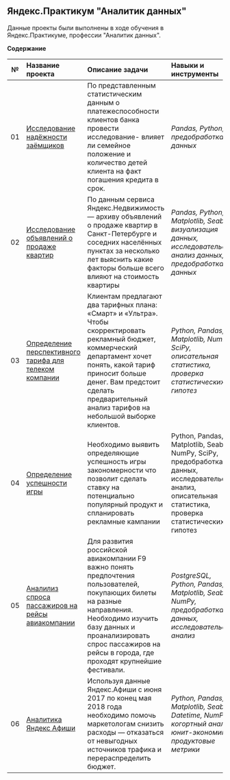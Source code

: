 ## Яндекс.Практикум "Аналитик данных" 

Данные проекты были выполнены в ходе обучения в Яндекс.Практикуме, профессии "Аналитик данных".

**Содержание**

|№| Название проекта              | Описание задачи           | Навыки и инструменты                   |
|:--:| :-------------------------- | :----------------------------------- |:---------------------------|
| 01 | [Исследование надёжности заёмщиков](https://github.com/RodionTS/Yandex_Praktikum/tree/main/1.%20Исследование%20надёжности%20заёмщиков/)| По представленным статистическим данным о платежеспособности клиентов банка провести исследование- влияет ли семейное положение и количество детей клиента на факт погашения кредита в срок. | *Pandas, Python, предобработка данных* |
| 02 | [Исследование объявлений о продаже квартир](https://github.com/RodionTS/Yandex_Praktikum/tree/main/2.%20Исследование%20объявлений%20о%20продаже%20квартир/)| По данным сервиса Яндекс.Недвижимость — архиву объявлений о продаже квартир в Санкт-Петербурге и соседних населённых пунктах за несколько лет выяснить какие факторы больше всего влияют на стоимость квартиры | *Pandas, Python, Matplotlib, Seaborn, визуализация данных, исследовательский анализ данных, предобработка данных* |
| 03 | [Определение перспективного тарифа для телеком компании](https://github.com/RodionTS/Yandex_Praktikum/tree/main/3.%20Анализ%20тарифных%20планов%20компании%20Мегалайн/)| Клиентам предлагают два тарифных плана: «Смарт» и «Ультра». Чтобы скорректировать рекламный бюджет, коммерческий департамент хочет понять, какой тариф приносит больше денег. Вам предстоит сделать предварительный анализ тарифов на небольшой выборке клиентов. | *Python, Pandas, Matplotlib, NumPy, SciPy, описательная статистика, проверка статистических гипотез* |
| 04 | [Определение успешности игры](https://github.com/RodionTS/Yandex_Praktikum/tree/main/4.%20Успешность%20игры/)| Необходимо выявить определяющие успешность игры закономерности что позволит сделать ставку на потенциально популярный продукт и спланировать рекламные кампании | Python, Pandas, Matplotlib, Seaborn, NumPy, SciPy, предобработка данных, исследовательский анализ, описательная статистика, проверка статистических гипотез |
| 05 |  [Аналилиз спроса пассажиров на рейсы авиакомпании](https://github.com/RodionTS/Yandex_Praktikum/tree/main/5.%20Спрос%20на%20рейсы%20авиакомпании/)| Для развития российской авиакомпании F9 важно понять предпочтения пользователей, покупающих билеты на разные направления. Необходимо изучить базу данных и проанализировать спрос пассажиров на рейсы в города, где проходят крупнейшие фестивали. | *PostgreSQL, Python, Pandas, Matplotlib, Seaborn, NumPy, предобработка данных, исследовательский анализ* |
| 06 |  [Аналитика Яндекс Афиши](https://github.com/RodionTS/Yandex_Praktikum/tree/main/6.%20Аналитика%20Яндекс%20Афиши/)| Используя данные Яндекс.Афиши с июня 2017 по конец мая 2018 года необходимо помочь маркетологам снизить расходы — отказаться от невыгодных источников трафика и перераспределить бюджет. | *Python, Pandas, Matplotlib, Seaborn, Datetime, NumPy, когортный анализ, юнит-экономика, продуктовые метрики* | 
